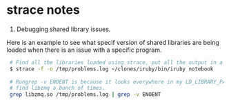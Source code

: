 strace notes
====================

1. Debugging shared library issues.

Here is an example to see what specif version of shared libraries are being loaded when there is an issue with a specific program.
```bash
 # Find all the libraries loaded using strace, put all the output in a log file.
 $ strace -f -o /tmp/problems.log ~/clones/iruby/bin/iruby notebook
 
 # Rungrep -v ENOENT is because it looks everywhere in my LD_LIBRARY_PATH so it fails to 
 # find libzmq a bunch of times.
 grep libzmq.so /tmp/problems.log | grep -v ENOENT
```
